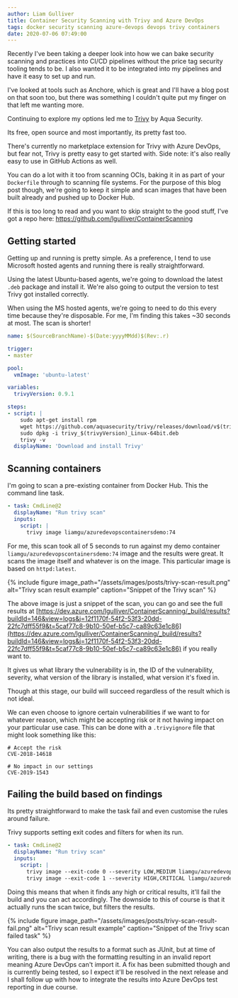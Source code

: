 ```yaml
---
author: Liam Gulliver
title: Container Security Scanning with Trivy and Azure DevOps
tags: docker security scanning azure-devops devops trivy containers
date: 2020-07-06 07:49:00
---
```


Recently I've been taking a deeper look into how we can bake security scanning and practices into CI/CD pipelines without the price tag security tooling tends to be. I also wanted it to be integrated into my pipelines and have it easy to set up and run.

I've looked at tools such as Anchore, which is great and I'll have a blog post on that soon too, but there was something I couldn't quite put my finger on that left me wanting more.

Continuing to explore my options led me to [Trivy](https://github.com/aquasecurity/trivy) by Aqua Security.

Its free, open source and most importantly, its pretty fast too.

There's currently no marketplace extension for Trivy with Azure DevOps, but fear not, Trivy is pretty easy to get started with. Side note: it's also really easy to use in GitHub Actions as well.

You can do a lot with it too from scanning OCIs, baking it in as part of your `Dockerfile` through to scanning file systems. For the purpose of this blog post though, we're going to keep it simple and scan images that have been built already and pushed up to Docker Hub.

If this is too long to read and you want to skip straight to the good stuff, I've got a repo here: https://github.com/lgulliver/ContainerScanning

## Getting started

Getting up and running is pretty simple. As a preference, I tend to use Microsoft hosted agents and running there is really straightforward.

Using the latest Ubuntu-based agents, we're going to download the latest `.deb` package and install it. We're also going to output the version to test Trivy got installed correctly.

When using the MS hosted agents, we're going to need to do this every time because they're disposable. For me, I'm finding this takes ~30 seconds at most. The scan is shorter!

```yaml
name: $(SourceBranchName)-$(Date:yyyyMMdd)$(Rev:.r)

trigger:
- master

pool:
  vmImage: 'ubuntu-latest'

variables:
  trivyVersion: 0.9.1

steps:
- script: |
    sudo apt-get install rpm
    wget https://github.com/aquasecurity/trivy/releases/download/v$(trivyVersion)/trivy_$(trivyVersion)_Linux-64bit.deb
    sudo dpkg -i trivy_$(trivyVersion)_Linux-64bit.deb
    trivy -v
  displayName: 'Download and install Trivy'
```

## Scanning containers

I'm going to scan a pre-existing container from Docker Hub. This the command line task.

```yaml
- task: CmdLine@2
  displayName: "Run trivy scan"
  inputs:
    script: |
      trivy image liamgu/azuredevopscontainersdemo:74
```

For me, this scan took all of 5 seconds to run against my demo container `liamgu/azuredevopscontainersdemo:74` image and the results were great. It scans the image itself and whatever is on the image. This particular image is based on `httpd:latest`.

{% include figure image_path="/assets/images/posts/trivy-scan-result.png" alt="Trivy scan result example" caption="Snippet of the Trivy scan" %}

The above image is just a snippet of the scan, you can go and see the full results at [https://dev.azure.com/lgulliver/ContainerScanning/_build/results?buildId=146&view=logs&j=12f1170f-54f2-53f3-20dd-22fc7dff55f9&t=5caf77c8-9b10-50ef-b5c7-ca89c63e1c86](https://dev.azure.com/lgulliver/ContainerScanning/_build/results?buildId=146&view=logs&j=12f1170f-54f2-53f3-20dd-22fc7dff55f9&t=5caf77c8-9b10-50ef-b5c7-ca89c63e1c86) if you really want to. 

It gives us what library the vulnerability is in, the ID of the vulnerability, severity, what version of the library is installed, what version it's fixed in.

Though at this stage, our build will succeed regardless of the result which is not ideal.

We can even choose to ignore certain vulnerabilities if we want to for whatever reason, which might be accepting risk or it not having impact on your particular use case. This can be done with a `.trivyignore` file that might look something like this:

```
# Accept the risk
CVE-2018-14618

# No impact in our settings
CVE-2019-1543
```

## Failing the build based on findings

Its pretty straightforward to make the task fail and even customise the rules around failure.

Trivy supports setting exit codes and filters for when its run.

```yaml
- task: CmdLine@2
  displayName: "Run trivy scan"
  inputs:
    script: |
      trivy image --exit-code 0 --severity LOW,MEDIUM liamgu/azuredevopscontainersdemo:74
      trivy image --exit-code 1 --severity HIGH,CRITICAL liamgu/azuredevopscontainersdemo:74
```

Doing this means that when it finds any high or critical results, it'll fail the build and you can act accordingly. The downside to this of course is that it actually runs the scan twice, but filters the results.

{% include figure image_path="/assets/images/posts/trivy-scan-result-fail.png" alt="Trivy scan result example" caption="Snippet of the Trivy scan failed task" %}

You can also output the results to a format such as JUnit, but at time of writing, there is a bug with the formatting resulting in an invalid report meaning Azure DevOps can't import it. A fix has been submitted though and is currently being tested, so I expect it'll be resolved in the next release and I shall follow up with how to integrate the results into Azure DevOps test reporting in due course.